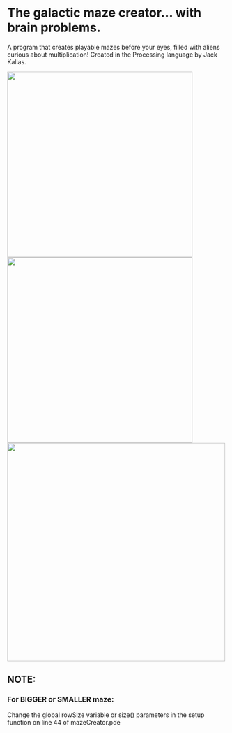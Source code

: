 # The galactic maze creator... with brain problems.
A program that creates playable mazes before your eyes, filled with aliens curious about multiplication! Created in the Processing language by Jack Kallas.

<img src="https://user-images.githubusercontent.com/39398421/46098998-a3f69680-c193-11e8-8eb9-504ddc9d038d.png" align="left" width="425" height="425" >
<img src="https://user-images.githubusercontent.com/39398421/46099014-b375df80-c193-11e8-824d-b17dbd878483.png" align="middle" width="425" height="425" >
<img src="https://user-images.githubusercontent.com/39398421/46099029-bbce1a80-c193-11e8-9568-870b14ff1015.png" width="500" height="500" >


## NOTE:
### For BIGGER or SMALLER maze:

 Change the global rowSize variable or size() parameters in the setup function on line 44 of mazeCreator.pde
